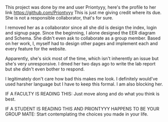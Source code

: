 This project was done by me and user Priontyyy, here's the profile to her link https://github.com/Priontyyy
This is just me giving credit where its due. She is not a responsible collaborator, that's for sure.

I removed her as a collaborator since all she did is design the index, login and signup page.
Since the beginning, I alone designed the EER diagram and Schema. She didn't even ask to collaborate as a group member.
Based on her work, I, myself had to design other pages and implement each and every feature for the website.

Apparently, she's sick most of the time, which isn't inherently an issue but she's very unresponsive.
I dmed her two days ago to write the lab report but she didn't even bother to respond.

I legitimately don't care how bad this makes me look. I definitely would've used harsher language but I have to keep this formal. I am also blocking her.

IF A FACULTY IS READING THIS: Just move along and do what you think is best.

IF A STUDENT IS READING THIS AND PRIONTYYY HAPPENS TO BE YOUR GROUP MATE: Start contemplating the choices you made in your life.
